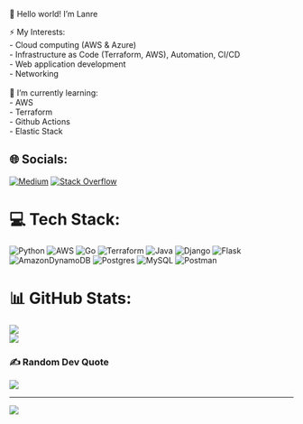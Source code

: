 👋 Hello world! I’m Lanre 


⚡ My Interests:<br>- Cloud computing (AWS & Azure)<br>- Infrastructure as Code (Terraform, AWS), Automation, CI/CD<br>- Web application development<br>- Networking<br><br>🔭 I’m currently learning:<br>- AWS<br>- Terraform<br>- Github Actions<br>- Elastic Stack


## 🌐 Socials:
[![Medium](https://img.shields.io/badge/Medium-12100E?logo=medium&logoColor=white)](https://medium.com/@LanreBorishade) [![Stack Overflow](https://img.shields.io/badge/-Stackoverflow-FE7A16?logo=stack-overflow&logoColor=white)](https://stackoverflow.com/users/177boris) 

# 💻 Tech Stack:
![Python](https://img.shields.io/badge/python-3670A0?style=flat&logo=python&logoColor=ffdd54) ![AWS](https://img.shields.io/badge/AWS-%23FF9900.svg?style=flat&logo=amazon-aws&logoColor=white) ![Go](https://img.shields.io/badge/go-%2300ADD8.svg?style=flat&logo=go&logoColor=white) ![Terraform](https://img.shields.io/badge/terraform-%235835CC.svg?style=flat&logo=terraform&logoColor=white) ![Java](https://img.shields.io/badge/java-%23ED8B00.svg?style=flat&logo=java&logoColor=white) ![Django](https://img.shields.io/badge/django-%23092E20.svg?style=flat&logo=django&logoColor=white) ![Flask](https://img.shields.io/badge/flask-%23000.svg?style=flat&logo=flask&logoColor=white) ![AmazonDynamoDB](https://img.shields.io/badge/Amazon%20DynamoDB-4053D6?style=flat&logo=Amazon%20DynamoDB&logoColor=white) ![Postgres](https://img.shields.io/badge/postgres-%23316192.svg?style=flat&logo=postgresql&logoColor=white) ![MySQL](https://img.shields.io/badge/mysql-%2300f.svg?style=flat&logo=mysql&logoColor=white) ![Postman](https://img.shields.io/badge/Postman-FF6C37?style=flat&logo=postman&logoColor=white)

# 📊 GitHub Stats:
![](https://github-readme-streak-stats.herokuapp.com/?user=177boris&theme=tokyonight&hide_border=false)<br/>
![](https://github-readme-stats.vercel.app/api/top-langs/?username=177boris&theme=tokyonight&hide_border=false&include_all_commits=false&count_private=false&layout=compact)

### ✍️ Random Dev Quote
![](https://quotes-github-readme.vercel.app/api?type=horizontal&theme=tokyonight)

---
[![](https://visitcount.itsvg.in/api?id=177boris&icon=2&color=1)](https://visitcount.itsvg.in)

<!-- Proudly created with GPRM ( https://gprm.itsvg.in ) -->


<!---
177boris/177boris is a ✨ special ✨ repository because its `README.md` (this file) appears on your GitHub profile.
You can click the Preview link to take a look at your changes.
--->
